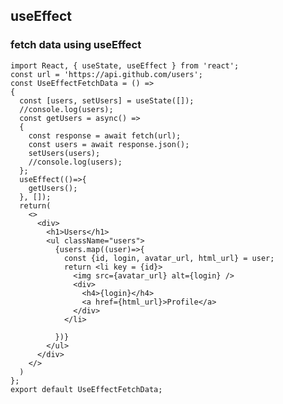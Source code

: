 ## useEffect
### fetch data using useEffect
  
    import React, { useState, useEffect } from 'react';
    const url = 'https://api.github.com/users';
    const UseEffectFetchData = () =>
    {
      const [users, setUsers] = useState([]);
      //console.log(users);
      const getUsers = async() =>
      {
        const response = await fetch(url);
        const users = await response.json();
        setUsers(users);
        //console.log(users);
      };
      useEffect(()=>{
        getUsers();
      }, []);
      return(
        <>
          <div>
            <h1>Users</h1>
            <ul className="users">
              {users.map((user)=>{
                const {id, login, avatar_url, html_url} = user;
                return <li key = {id}>
                  <img src={avatar_url} alt={login} />
                  <div>
                    <h4>{login}</h4>
                    <a href={html_url}>Profile</a>
                  </div>
                </li>

              })}
            </ul>
          </div>
        </>
      )
    };
    export default UseEffectFetchData;

